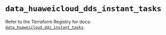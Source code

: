 # `data_huaweicloud_dds_instant_tasks`

Refer to the Terraform Registry for docs: [`data_huaweicloud_dds_instant_tasks`](https://registry.terraform.io/providers/huaweicloud/huaweicloud/1.71.1/docs/data-sources/dds_instant_tasks).
